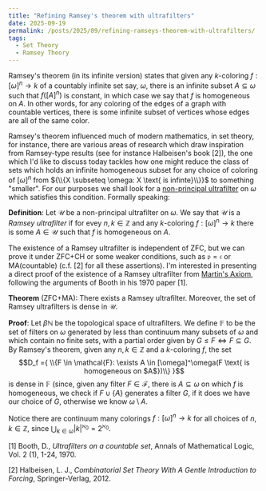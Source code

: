 ```yaml
---
title: "Refining Ramsey's theorem with ultrafilters"
date: 2025-09-19
permalink: /posts/2025/09/refining-ramseys-theorem-with-ultrafilters/
tags:
  - Set Theory
  - Ramsey Theory
---
```


Ramsey's theorem (in its infinite version) states that given any $k$-coloring $f:[\omega]^n \to k$ of a 
countably infinite set say, $\omega$, there is an infinite subset $A \subseteq \omega$ such that $f([A]^n)$ is constant, in which case we say that $f$ is homogeneous on $A$.
In other words, for any coloring of the edges of a graph with countable vertices, there is some infinite subset of vertices whose edges are all of the same color. 

Ramsey's theorem influenced much of modern mathematics, in set theory, for instance, there are various areas of research which draw inspiration from Ramsey-type results
(see for instance Halbeisen's book \[2\]), the one which I'd like to discuss today tackles how one might reduce the class of sets which holds an infinite
homogeneous subset for any choice of coloring of $[\omega]^n$ from ${\\{X \subseteq \omega: X \text{ is infinte}\\}}$ to something "smaller". For our purposes we shall look for
a [non-principal ultrafilter](https://en.wikipedia.org/wiki/Ultrafilter#Ultrafilter_on_the_power_set_of_a_set) on $\omega$ which satisfies this condition. Formally speaking:

**Definition**: Let $\mathcal{U}$ be a non-principal ultrafilter on $\omega$. We say that $\mathcal{U}$ is a _Ramsey ultrafilter_ if for evey $n,k \in \mathbb{Z}$ and any $k$-coloring 
$f:[\omega]^n \to k$ there is some $A \in \mathcal{U}$ such that $f$ is homogeneous on $A$.

The existence of a Ramsey ultrafilter is independent of ZFC, but we can prove it under ZFC+CH or some weaker conditions, such as $\mathfrak{p}=\mathfrak{c}$ or MA(countable) (c.f. \[2\]
for all these assertions). I'm interested in presenting a direct proof of the existence of a Ramsey ultrafilter from [Martin's Axiom](en.wikipedia.org/wiki/Martin's_axiom), following the 
arguments of Booth in his 1970 paper \[1\].

**Theorem** (ZFC+MA): There exists a Ramsey ultrafilter. Moreover, the set of Ramsey ultrafilters is dense in $\mathcal{U}$.

**Proof**: Let $\beta \mathbb{N}$ be the topological space of ultrafilters. We define $\mathbb{F}$ to be the set of filters on $\omega$ generated by less than continuum many subsets
of $\omega$ and which contain no finite sets, with a partial order given by $G \le F \iff  F \subseteq G$. By Ramsey's theorem, given any $n,k \in \mathbb{Z}$ and a $k$-coloring $f$, the set 
$$D_f ={ \\{F \in \mathcal{F}: \exists A \in [\omega]^\omega(F \text{ is homogeneous on $A$})\\} }$$
is dense in $\mathbb{F}$ (since, given any filter $F \in \mathcal{F}$, there is $A \subseteq \omega$ on which $f$ is homogeneous, we check if $F \cup \{A\}$ generates a filter $G$, if it does we have our choice of $G$, otherwise we know $\omega\setminus A$.



Notice there are continuum many colorings $f:[\omega]^n \to k$ for all choices of $n,k \in \mathbb{Z}$, since $\bigcup_{k \in \omega} |k|^{\aleph_0} = 2^{\aleph_0}$.

\[1\] Booth, D., _Ultrafilters on a countable set_, Annals of Mathematical Logic, Vol. 2 (1), 1-24, 1970.

\[2\] Halbeisen, L. J., _Combinatorial Set Theory With A Gentle Introduction to Forcing_, Springer-Verlag, 2012.
